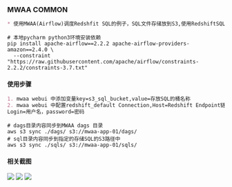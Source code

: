 ### MWAA COMMON
```markdown
* 使用MWAA(Airflow)调度Redshfit SQL的例子，SQL文件存储放到S3,使用RedshiftSQLOperator执行SQL
```
```shell
# 本地pycharm python3环境安装依赖
pip install apache-airflow==2.2.2 apache-airflow-providers-amazon==2.4.0 \
  --constraint "https://raw.githubusercontent.com/apache/airflow/constraints-2.2.2/constraints-3.7.txt"
```

#### 使用步骤
```markdown
1. mwaa webui 中添加变量key=s3_sql_bucket,value=存放SQL的桶名称
2. mwaa webui 中配置redshift_default Connection,Host=Redshift Endpoint链接地址，Schema=Redshift数据库，Port=5439
Login=用户名，password=密码
```
```shell
# dags目录内容同步到MWAA dags 目录
aws s3 sync ./dags/ s3://mwaa-app-01/dags/
# sql目录内容同步到指定的存储SQL的S3路径中
aws s3 sync ./sqls/ s3://mwaa-app-01/sqls/
```

#### 相关截图
![](https://pcmyp.oss-accelerate.aliyuncs.com/markdown/20221031223837.png)
![](https://pcmyp.oss-accelerate.aliyuncs.com/markdown/20221031223807.png)
![](https://pcmyp.oss-accelerate.aliyuncs.com/markdown/20221031223442.png)
